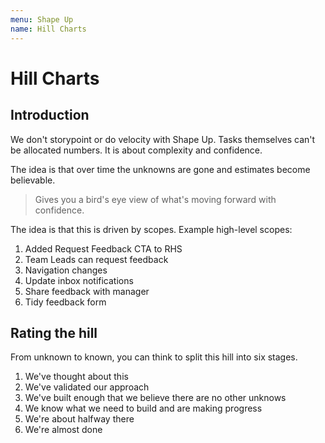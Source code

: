 ```yaml
---
menu: Shape Up
name: Hill Charts
---
```


# Hill Charts

## Introduction

We don't storypoint or do velocity with Shape Up. Tasks themselves can't be allocated numbers. It is about complexity and confidence.

The idea is that over time the unknowns are gone and estimates become believable.

> Gives you a bird's eye view of what's moving forward with confidence.

The idea is that this is driven by scopes. Example high-level scopes:

1. Added Request Feedback CTA to RHS
2. Team Leads can request feedback
3. Navigation changes
4. Update inbox notifications
5. Share feedback with manager
6. Tidy feedback form

## Rating the hill

From unknown to known, you can think to split this hill into six stages.

1. We've thought about this
2. We've validated our approach
3. We've built enough that we believe there are no other unknows
4. We know what we need to build and are making progress
5. We're about halfway there
6. We're almost done
